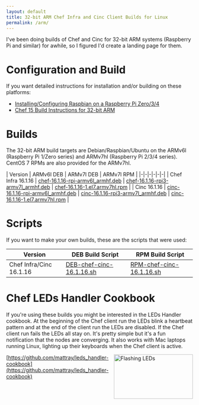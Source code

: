 ```yaml
---
layout: default
title: 32-bit ARM Chef Infra and Cinc Client Builds for Linux
permalink: /arm/
---
```


I've been doing builds of Chef and Cinc for 32-bit ARM systems (Raspberry Pi and similar) for awhile, so I figured I'd create a landing page for them.

# Configuration and Build

If you want detailed instructions for installation and/or building on these platforms:

- [Installing/Configuring Raspbian on a Raspberry Pi Zero/3/4](/2019-09-14-installing-raspbian-10-0-on-a-raspberry-pi.CD)
- [Chef 15 Build Instructions for 32-bit ARM](/2019/05/18/chef-15-on-arm)

# Builds

The 32-bit ARM build targets are Debian/Raspbian/Ubuntu on the ARMv6l (Raspberry Pi 1/Zero series) and ARMv7hl (Raspberry Pi 2/3/4 series). CentOS 7 RPMs are also provided for the ARMv7hl.

| Version | ARMv6l DEB | ARMv7l DEB | ARMv7l RPM |
|-|-|-|-|-|-|
| Chef Infra 16.1.16 | [chef-16.1.16-rpi-armv6l_armhf.deb](https://www.dropbox.com/s/3aixsqnkj4rxmyz/chef-16.1.16-rpi-armv6l_armhf.deb?raw=1) | [chef-16.1.16-rpi3-armv7l_armhf.deb](https://www.dropbox.com/s/gq94ktkg9mto53e/chef-16.1.16-rpi3-armv7l_armhf.deb?raw=1) | [chef-16.1.16-1.el7.armv7hl.rpm](https://www.dropbox.com/s/l07cv664qabplll/chef-16.1.16-1.el7.armv7hl.rpm?raw=1) |
| Cinc 16.1.16 | [cinc-16.1.16-rpi-armv6l_armhf.deb](https://www.dropbox.com/s/j8jg0k7fizmzx31/cinc-16.1.17-rpi-armv6l_armhf.deb?raw=1) | [cinc-16.1.16-rpi3-armv7l_armhf.deb](https://www.dropbox.com/s/jkwtqf7l28rf089/cinc-16.1.16-rpi3-armv7l_armhf.deb?raw=1) | [cinc-16.1.16-1.el7.armv7hl.rpm](https://www.dropbox.com/s/93r5nomxbx6ywgl/cinc-16.1.16-1.el7.armv7hl.rpm?raw=1) |


# Scripts

If you want to make your own builds, these are the scripts that were used:

| Version | DEB Build Script | RPM Build Script |
|-|-|-|
| Chef Infra/Cinc 16.1.16 | [DEB-chef-cinc-16.1.16.sh](/assets/DEB-chef-cinc-16.1.16.sh) | [RPM-chef-cinc-16.1.16.sh](/assets/RPM-chef-cinc-16.1.16.sh) |



# Chef LEDs Handler Cookbook

If you're using these builds you might be interested in the LEDs Handler cookbook. At the beginning of the Chef client run the LEDs blink a heartbeat pattern and at the end of the client run the LEDs are disabled. If the Chef client run fails the LEDs all stay on. It's pretty simple but it's a fun notification that the nodes are converging. It also works with Mac laptops running Linux, lighting up their keyboards when the Chef client is active.

<a href="https://github.com/mattray/leds_handler-cookbook"><img src="/assets/flashing_leds.gif" alt="Flashing LEDs" width="213" height="120" align="right" /></a>

[https://github.com/mattray/leds_handler-cookbook](https://github.com/mattray/leds_handler-cookbook)
